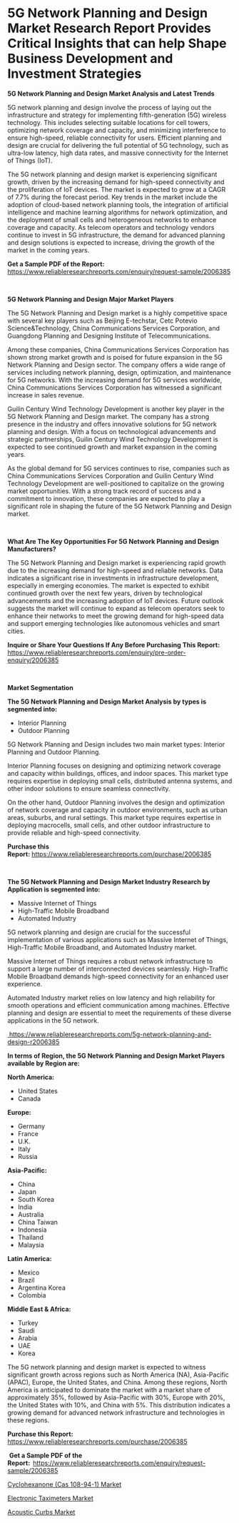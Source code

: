 <p><h1>5G Network Planning and Design Market Research Report Provides Critical Insights that can help Shape Business Development and Investment Strategies</h1></p><p><strong>5G Network Planning and Design Market Analysis and Latest Trends</strong></p>
<p><p>5G network planning and design involve the process of laying out the infrastructure and strategy for implementing fifth-generation (5G) wireless technology. This includes selecting suitable locations for cell towers, optimizing network coverage and capacity, and minimizing interference to ensure high-speed, reliable connectivity for users. Efficient planning and design are crucial for delivering the full potential of 5G technology, such as ultra-low latency, high data rates, and massive connectivity for the Internet of Things (IoT).</p><p>The 5G network planning and design market is experiencing significant growth, driven by the increasing demand for high-speed connectivity and the proliferation of IoT devices. The market is expected to grow at a CAGR of 7.7% during the forecast period. Key trends in the market include the adoption of cloud-based network planning tools, the integration of artificial intelligence and machine learning algorithms for network optimization, and the deployment of small cells and heterogeneous networks to enhance coverage and capacity. As telecom operators and technology vendors continue to invest in 5G infrastructure, the demand for advanced planning and design solutions is expected to increase, driving the growth of the market in the coming years.</p></p>
<p><strong>Get a Sample PDF of the Report:&nbsp;</strong> <a href="https://www.reliableresearchreports.com/enquiry/request-sample/2006385">https://www.reliableresearchreports.com/enquiry/request-sample/2006385</a></p>
<p>&nbsp;</p>
<p><strong>5G Network Planning and Design Major Market Players</strong></p>
<p><p>The 5G Network Planning and Design market is a highly competitive space with several key players such as Beijing E-techstar, Cetc Potevio Science&Technology, China Communications Services Corporation, and Guangdong Planning and Designing Institute of Telecommunications.</p><p>Among these companies, China Communications Services Corporation has shown strong market growth and is poised for future expansion in the 5G Network Planning and Design sector. The company offers a wide range of services including network planning, design, optimization, and maintenance for 5G networks. With the increasing demand for 5G services worldwide, China Communications Services Corporation has witnessed a significant increase in sales revenue.</p><p>Guilin Century Wind Technology Development is another key player in the 5G Network Planning and Design market. The company has a strong presence in the industry and offers innovative solutions for 5G network planning and design. With a focus on technological advancements and strategic partnerships, Guilin Century Wind Technology Development is expected to see continued growth and market expansion in the coming years.</p><p>As the global demand for 5G services continues to rise, companies such as China Communications Services Corporation and Guilin Century Wind Technology Development are well-positioned to capitalize on the growing market opportunities. With a strong track record of success and a commitment to innovation, these companies are expected to play a significant role in shaping the future of the 5G Network Planning and Design market.</p></p>
<p>&nbsp;</p>
<p><strong>What Are The Key Opportunities For 5G Network Planning and Design Manufacturers?</strong></p>
<p><p>The 5G Network Planning and Design market is experiencing rapid growth due to the increasing demand for high-speed and reliable networks. Data indicates a significant rise in investments in infrastructure development, especially in emerging economies. The market is expected to exhibit continued growth over the next few years, driven by technological advancements and the increasing adoption of IoT devices. Future outlook suggests the market will continue to expand as telecom operators seek to enhance their networks to meet the growing demand for high-speed data and support emerging technologies like autonomous vehicles and smart cities.</p></p>
<p><strong>Inquire or Share Your Questions If Any Before Purchasing This Report:</strong> <a href="https://www.reliableresearchreports.com/enquiry/pre-order-enquiry/2006385">https://www.reliableresearchreports.com/enquiry/pre-order-enquiry/2006385</a></p>
<p>&nbsp;</p>
<p><strong>Market Segmentation</strong></p>
<p><strong>The 5G Network Planning and Design Market Analysis by types is segmented into:</strong></p>
<p><ul><li>Interior Planning</li><li>Outdoor Planning</li></ul></p>
<p><p>5G Network Planning and Design includes two main market types: Interior Planning and Outdoor Planning. </p><p>Interior Planning focuses on designing and optimizing network coverage and capacity within buildings, offices, and indoor spaces. This market type requires expertise in deploying small cells, distributed antenna systems, and other indoor solutions to ensure seamless connectivity.</p><p>On the other hand, Outdoor Planning involves the design and optimization of network coverage and capacity in outdoor environments, such as urban areas, suburbs, and rural settings. This market type requires expertise in deploying macrocells, small cells, and other outdoor infrastructure to provide reliable and high-speed connectivity.</p></p>
<p><strong>Purchase this Report:&nbsp;</strong><a href="https://www.reliableresearchreports.com/purchase/2006385">https://www.reliableresearchreports.com/purchase/2006385</a></p>
<p>&nbsp;</p>
<p><strong>The 5G Network Planning and Design Market Industry Research by Application is segmented into:</strong></p>
<p><ul><li>Massive Internet of Things</li><li>High-Traffic Mobile Broadband</li><li>Automated Industry</li></ul></p>
<p><p>5G network planning and design are crucial for the successful implementation of various applications such as Massive Internet of Things, High-Traffic Mobile Broadband, and Automated Industry market. </p><p>Massive Internet of Things requires a robust network infrastructure to support a large number of interconnected devices seamlessly. High-Traffic Mobile Broadband demands high-speed connectivity for an enhanced user experience. </p><p>Automated Industry market relies on low latency and high reliability for smooth operations and efficient communication among machines. Effective planning and design are essential to meet the requirements of these diverse applications in the 5G network.</p></p>
<p><a href="https://www.reliableresearchreports.com/5g-network-planning-and-design-r2006385">&nbsp;https://www.reliableresearchreports.com/5g-network-planning-and-design-r2006385</a></p>
<p><strong>In terms of Region, the 5G Network Planning and Design Market Players available by Region are:</strong></p>
<p>
    <p> <strong> North America: </strong>
        <ul>
            <li>United States</li>
            <li>Canada</li>
        </ul>
        </p> 
    <p> <strong> Europe: </strong>
        <ul>
            <li>Germany</li>
            <li>France</li>
            <li>U.K.</li>
            <li>Italy</li>
            <li>Russia</li>
        </ul>
        </p> 
    <p> <strong> Asia-Pacific: </strong>
        <ul>
            <li>China</li>
            <li>Japan</li>
            <li>South Korea</li>
            <li>India</li>
            <li>Australia</li>
            <li>China Taiwan</li>
            <li>Indonesia</li>
            <li>Thailand</li>
            <li>Malaysia</li>
        </ul>
        </p> 
    <p> <strong> Latin America: </strong>
        <ul>
            <li>Mexico</li>
            <li>Brazil</li>
            <li>Argentina Korea</li>
            <li>Colombia</li>
        </ul>
        </p> 
    <p> <strong> Middle East & Africa: </strong>
        <ul>
            <li>Turkey</li>
            <li>Saudi</li>
            <li>Arabia</li>
            <li>UAE</li>
            <li>Korea</li>
        </ul>
    </p>
    </p>
<p><p>The 5G network planning and design market is expected to witness significant growth across regions such as North America (NA), Asia-Pacific (APAC), Europe, the United States, and China. Among these regions, North America is anticipated to dominate the market with a market share of approximately 35%, followed by Asia-Pacific with 30%, Europe with 20%, the United States with 10%, and China with 5%. This distribution indicates a growing demand for advanced network infrastructure and technologies in these regions.</p></p>
<p><strong>Purchase this Report: </strong><a href="https://www.reliableresearchreports.com/purchase/2006385">https://www.reliableresearchreports.com/purchase/2006385</a></p>
<p>&nbsp;<strong>Get a Sample PDF of the Report:&nbsp;&nbsp;</strong><a href="https://www.reliableresearchreports.com/enquiry/request-sample/2006385">https://www.reliableresearchreports.com/enquiry/request-sample/2006385</a></p>
<p><strong></strong></p>
<p><p><a href="https://www.linkedin.com/pulse/cyclohexanone-cas-108-94-1-market-size-growth-segmentation-regional-3lgff?trackingId=LrW30QqcTZov6eCzWQSuXQ%3D%3D">Cyclohexanone (Cas 108-94-1) Market</a></p><p><a href="https://www.linkedin.com/pulse/electronic-taximeters-market-centers-aspects-growth-share-opportunity-qpmzf?trackingId=oKAJX5QJ9ivIoDhIAhmCHg%3D%3D">Electronic Taximeters Market</a></p><p><a href="https://www.linkedin.com/pulse/insights-acoustic-curbs-market-size-analysing-share-trends-growth-aj7nf?trackingId=5nnIWuGJt1vPEQ1YpBBsRQ%3D%3D">Acoustic Curbs Market</a></p></p>
